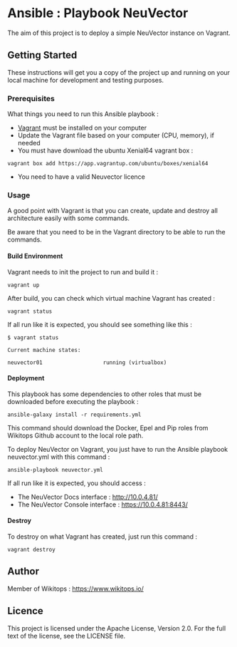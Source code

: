 # Ansible : Playbook NeuVector

The aim of this project is to deploy a simple NeuVector instance on Vagrant.

## Getting Started

These instructions will get you a copy of the project up and running on your local machine for development and testing purposes.

### Prerequisites

What things you need to run this Ansible playbook :

*   [Vagrant](https://www.vagrantup.com/docs/installation/) must be installed on your computer
*   Update the Vagrant file based on your computer (CPU, memory), if needed
*   You must have download the ubuntu Xenial64 vagrant box :

```
vagrant box add https://app.vagrantup.com/ubuntu/boxes/xenial64
```
*   You need to have a valid Neuvector licence

### Usage

A good point with Vagrant is that you can create, update and destroy all architecture easily with some commands.

Be aware that you need to be in the Vagrant directory to be able to run the commands.

#### Build Environment

Vagrant needs to init the project to run and build it :

```
vagrant up
```

After build, you can check which virtual machine Vagrant has created :

```
vagrant status
```

If all run like it is expected, you should see something like this :

```
$ vagrant status

Current machine states:

neuvector01                   running (virtualbox)
```

#### Deployment

This playbook has some dependencies to other roles that must be downloaded before executing the playbook :

```
ansible-galaxy install -r requirements.yml
```

This command should download the Docker, Epel and Pip roles from Wikitops Github account to the local role path.

To deploy NeuVector on Vagrant, you just have to run the Ansible playbook neuvector.yml with this command :

```
ansible-playbook neuvector.yml
```

If all run like it is expected, you should access :
*   The NeuVector Docs interface : http://10.0.4.81/
*   The NeuVector Console interface : https://10.0.4.81:8443/

#### Destroy

To destroy on what Vagrant has created, just run this command :

```
vagrant destroy
```

## Author

Member of Wikitops : https://www.wikitops.io/

## Licence

This project is licensed under the Apache License, Version 2.0. For the full text of the license, see the LICENSE file.
